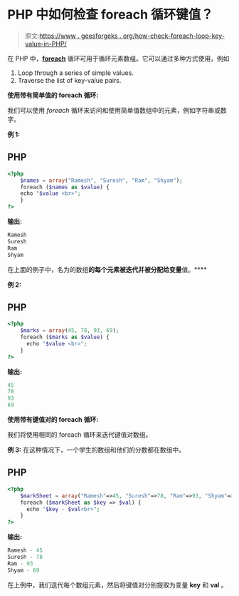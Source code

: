 # PHP 中如何检查 foreach 循环键值？

> 原文:[https://www . geesforgeks . org/how-check-foreach-loop-key-value-in-PHP/](https://www.geeksforgeeks.org/how-to-check-foreach-loop-key-value-in-php/)

在 PHP 中，[**foreach**](https://www.geeksforgeeks.org/php-foreach-loop/) 循环可用于循环元素数组。它可以通过多种方式使用，例如

1.  Loop through a series of simple values.
2.  Traverse the list of key-value pairs.

**使用带有简单值的 foreach 循环:**

我们可以使用 *foreach* 循环来访问和使用简单值数组中的元素，例如字符串或数字。

**例 1:**

## PHP

```php
<?php
    $names = array("Ramesh", "Suresh", "Ram", "Shyam");
    foreach ($names as $value) {
    echo "$value <br>";
    }
?>
```

**输出:**

```php
Ramesh
Suresh
Ram
Shyam
```

在上面的例子中，名为的数组**的每个元素被迭代并被分配给变量**值。****

**例 2:**

## PHP

```php
<?php
    $marks = array(45, 78, 93, 69);
    foreach ($marks as $value) {
      echo "$value <br>";
    }
?>
```

**输出:**

```php
45
78
93
69
```

**使用带有键值对的 foreach 循环:**

我们将使用相同的 foreach 循环来迭代键值对数组。

**例 3:** 在这种情况下，一个学生的数组和他们的分数都在数组中。

## PHP

```php
<?php
    $markSheet = array("Ramesh"=>45, "Suresh"=>78, "Ram"=>93, "Shyam"=>69);
    foreach ($markSheet as $key => $val) {
      echo "$key - $val<br>";
    }
?>
```

**输出:**

```php
Ramesh - 45
Suresh - 78
Ram - 93
Shyam - 69
```

在上例中，我们迭代每个数组元素，然后将键值对分别提取为变量 **key** 和 **val** 。